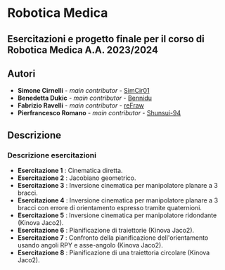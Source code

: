 # Robotica Medica
## Esercitazioni e progetto finale per il corso di Robotica Medica A.A. 2023/2024

## Autori
* **Simone Cirnelli** - *main contributor* - [SimCir01](https://github.com/SimCir01)
* **Benedetta Dukic** - *main contributor* - [Bennidu](https://github.com/Bennidu) 
* **Fabrizio Ravelli** - *main contributor* - [reFraw](https://github.com/reFraw)
* **Pierfrancesco Romano** - *main contributor* - [Shunsui-94](https://github.com/Shunsui-94) 

## Descrizione
### Descrizione esercitazioni
- **Esercitazione 1** : Cinematica diretta.
- **Esercitazione 2** : Jacobiano geometrico.
- **Esercitazione 3** : Inversione cinematica per manipolatore planare a 3 bracci.
- **Esercitazione 4** : Inversione cinematica per manipolatore planare a 3 bracci con errore di orientamento espresso tramite quaternioni.
- **Esercitazione 5** : Inversione cinematica per manipolatore ridondante (Kinova Jaco2).
- **Esercitazione 6** : Pianificazione di traiettorie (Kinova Jaco2).
- **Esercitazione 7** : Confronto della pianificazione dell'orientamento usando angoli RPY e asse-angolo (Kinova Jaco2).
- **Esercitazione 8** : Pianificazione di una traiettoria circolare (Kinova Jaco2).
